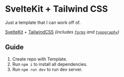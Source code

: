 
# SvelteKit + Tailwind CSS

Just a template that I can work off of.

[SvelteKit](https://svelte.dev/) + [TailwindCSS](https://tailwindcss.com/) *(includes [`forms`](https://github.com/tailwindlabs/tailwindcss-forms) and [`typography`](https://github.com/tailwindlabs/tailwindcss-typography))*

## Guide

1. Create repo with Template.
2. Run `npm i` to install all dependencies.
3. Run `npm run dev` to run dev server. 
